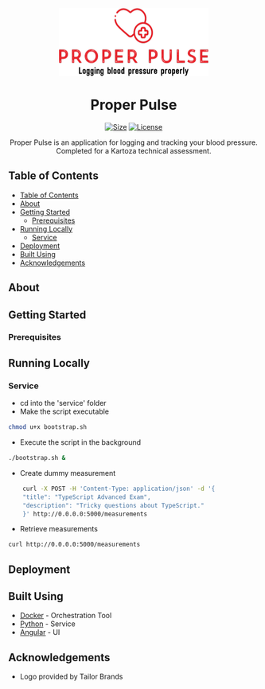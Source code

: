 <!-- Logo provided by Tailor Brands -->
<h1 align="center">
  <br>
    <a href="" rel="noopener">
 <img width=300px height=137px src="./documentation/logo.png" alt="Project logo"></a>
  <br>
  <br>
  <b>Proper Pulse</b>
</h1>

<!-- Shields -->
<div align="center">

[![Size](https://img.shields.io/github/repo-size/JBornman/proper-pulse?style=flat-square)]() 
[![License](https://img.shields.io/badge/license-GPL%20v3-blue.svg?style=flat-square)](/LICENSE)

</div>

<p align="center"> Proper Pulse is an application for logging and tracking your blood pressure.
    <br> 
Completed for a Kartoza technical assessment.
</p>

## Table of Contents

- [Table of Contents](#table-of-contents)
- [About](#about)
- [Getting Started](#getting-started)
  - [Prerequisites](#prerequisites)
- [Running Locally](#running-locally)
  - [Service](#service)
- [Deployment](#deployment)
- [Built Using](#built-using)
- [Acknowledgements](#acknowledgements)

## About 


## Getting Started 


### Prerequisites


## Running Locally

### Service
- cd into the 'service' folder
- Make the script executable  
```bash
chmod u+x bootstrap.sh
```
- Execute the script in the background
```bash
./bootstrap.sh &
```
- Create dummy measurement
```bash
    curl -X POST -H 'Content-Type: application/json' -d '{
    "title": "TypeScript Advanced Exam",
    "description": "Tricky questions about TypeScript."
    }' http://0.0.0.0:5000/measurements
```
- Retrieve measurements
```bash
curl http://0.0.0.0:5000/measurements
```




## Deployment 


## Built Using 

- [Docker](https://www.docker.com/) - Orchestration Tool
- [Python](https://www.python.org/) - Service
- [Angular](https://angular.io/) - UI

## Acknowledgements 

- Logo provided by Tailor Brands
